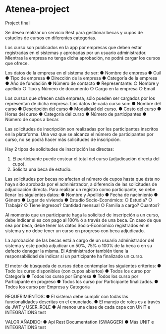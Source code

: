 # Atenea-project
Project final


Se desea realizar un servicio Rest para gestionar becas y cupos de estudios de cursos en diferentes categorías.

Los curso son publicados en la app por empresas que deben estar registradas en el sistemas y aprobadas por un usuario administrador. 
Mientras la empresa no tenga dicha aprobación, no podrá cargar los cursos que ofrece.

Los datos de la empresa en el sistema de ser: 
● Nombre de empresa 
● Cuil 
● Tipo de empresa 
● Dirección de la empresa 
● Categoría de la empresa 
● Año de fundación 
● Número de contacto 
● Representante: 
○ Nombre y apellido 
○ Tipo y Número de documento 
○ Cargo en la empresa 
○ Email

Los cursos que ofrecen cada empresa, sólo pueden ser cargados por los representan de dicha empresa. 
Los datos de cada curso son: 
● Nombre del curso 
● Descripción del curso 
● Modalidad del curso. 
● Costo del curso 
● Horas del curso 
● Categoría del curso 
● Número de participantes 
● Número de cupos a becar.

Las solicitudes de inscripción son realizadas por los participantes inscritos en la plataforma. 
Una vez que se alcanza el número de participantes por curso, no se podrá hacer más solicitudes de inscripción.

Hay 2 tipos de solicitudes de inscripción las directas:
1) El participante puede costear el total del curso (adjudicación directa del cupo).
2) Solicita una beca de estudio.

Las solicitudes por becas no afectan el número de cupos hasta que ésta no haya sido aprobada por el administrador, a diferencia de las solicitudes de adjudicación directa.
Para realizar un registro como participante, se debe llenar los siguientes datos: 
● Nombre y Apellido 
● Fecha de nacimiento 
● Género 
● Lugar de vivienda 
● Estudio Socio-Económico: 
                      ○ Estudia? 
                      ○ Trabaja? 
                      ○ Tiene ingresos? Cantidad mensual 
                      ○ Familia a cargo? Cuantos?
                      
Al momento que un participante haga la solicitud de inscripción a un curso, debe indicar si es con pago al 100% ó a través de una beca. 
En caso de que sea por beca, debe tener los datos Socio-Económico registrados en el sistema y no debe tener un curso en progreso con beca adjudicado.

La aprobación de las becas está a cargo de un usuario administrador del sistema y este podrá adjudicar un 50%, 75% o 100% de la beca o en su defecto denegar la misma.
El Administrador también tiene la responsabilidad de indicar si un participante ha finalizado un curso.

El motor de búsqueda de cursos debe contemplar los siguientes criterios: 
● Todo los curso disponibles (con cupos abiertos) 
● Todos los curso por Categoría 
● Todos los curso por Empresa 
● Todos los curso por Participante en progreso 
● Todos los curso por Participante finalizados. 
● Todos los curso por Empresa y Categoría

REQUERIMIENTOS: 
● El sistema debe cumplir con todas las funcionalidades descritas en el enunciado. 
● El manejo de roles es a través de JWT y USER_ROLE 
● Al menos una clase de cada capa con UNIT e INTEGRATIONS test

VALOR AÑADIDO: 
● Api Rest Documentation (SWAGGER) 
● Más UNIT e INTEGRATIONS test
